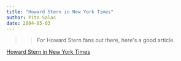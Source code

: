 ```yaml
---
title: "Howard Stern in New York Times"
author: Pito Salas
date: 2004-05-03
---
```



>>

>> For Howard Stern fans out there, here's a good article.


[Howard Stern in New York Times](None)
